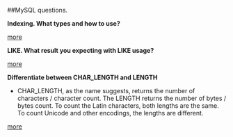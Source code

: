 ##MySQL questions.

**Indexing. What types and how to use?**

<a href="https://www.tutorialspoint.com/mysql/mysql-indexes.htm">more</a>

**LIKE. What result you expecting with LIKE usage?**

<a href="https://www.tutorialspoint.com/mysql/mysql-like-clause.htm">more</a>

**Differentiate between CHAR_LENGTH and LENGTH**

- CHAR_LENGTH, as the name suggests, returns the number of characters / character count. The LENGTH returns the number of bytes / bytes count. To count the Latin characters, both lengths are the same. To count Unicode and other encodings, the lengths are different.

<a href="http://www.careerride.com/MySQL-CHAR_LENGTH.aspx">more</a>